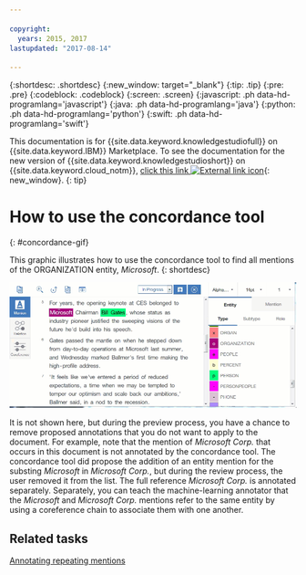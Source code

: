 ```yaml
---

copyright:
  years: 2015, 2017
lastupdated: "2017-08-14"

---
```


{:shortdesc: .shortdesc}
{:new_window: target="_blank"}
{:tip: .tip}
{:pre: .pre}
{:codeblock: .codeblock}
{:screen: .screen}
{:javascript: .ph data-hd-programlang='javascript'}
{:java: .ph data-hd-programlang='java'}
{:python: .ph data-hd-programlang='python'}
{:swift: .ph data-hd-programlang='swift'}

This documentation is for {{site.data.keyword.knowledgestudiofull}} on {{site.data.keyword.IBM}} Marketplace. To see the documentation for the new version of {{site.data.keyword.knowledgestudioshort}} on {{site.data.keyword.cloud_notm}}, [click this link ![External link icon](../../icons/launch-glyph.svg "External link icon")](https://console.bluemix.net/docs/services/watson-knowledge-studio/concordance-gif.html){: new_window}.
{: tip}

# How to use the concordance tool
{: #concordance-gif}

This graphic illustrates how to use the concordance tool to find all mentions of the ORGANIZATION entity, *Microsoft*.
{: shortdesc}

![Shows the user starting the concordance tool, and then selecting Microsoft. When prompted, the user chooses to preview, and then apply and review the mentions. She removes the Microsoft reference that is part of the word Microsoft Corp. but applies the ORGANIZATION entity type to all of the other mentions that are found by the tool.](images/concordance1.gif)

It is not shown here, but during the preview process, you have a chance to remove proposed annotations that you do not want to apply to the document. For example, note that the mention of *Microsoft Corp.* that occurs in this document is not annotated by the concordance tool. The concordance tool did propose the addition of an entity mention for the substing *Microsoft* in *Microsoft Corp.*, but during the review process, the user removed it from the list. The full reference *Microsoft Corp.* is annotated separately. Separately, you can teach the machine-learning annotator that the *Microsoft* and *Microsoft Corp.* mentions refer to the same entity by using a coreference chain to associate them with one another.

## Related tasks

[Annotating repeating mentions](/docs/services/knowledge-studio/user-guide.html#wks_haconcordance)
